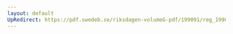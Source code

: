 ```yaml
---
layout: default
UpRedirect: https://pdf.swedeb.se/riksdagen-volumeG-pdf/199091/reg_199091/reg_199091_0343.pdf
---
```

